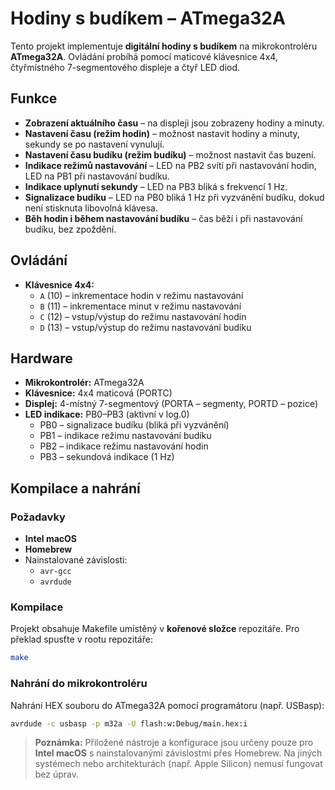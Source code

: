 # Hodiny s budíkem – ATmega32A

Tento projekt implementuje **digitální hodiny s budíkem** na mikrokontroléru **ATmega32A**. Ovládání probíhá pomocí maticové klávesnice 4x4, čtyřmístného 7-segmentového displeje a čtyř LED diod.

## Funkce

- **Zobrazení aktuálního času** – na displeji jsou zobrazeny hodiny a minuty.
- **Nastavení času (režim hodin)** – možnost nastavit hodiny a minuty, sekundy se po nastavení vynulují.
- **Nastavení času budíku (režim budíku)** – možnost nastavit čas buzení.
- **Indikace režimů nastavování** – LED na PB2 svítí při nastavování hodin, LED na PB1 při nastavování budíku.
- **Indikace uplynutí sekundy** – LED na PB3 bliká s frekvencí 1 Hz.
- **Signalizace budíku** – LED na PB0 bliká 1 Hz při vyzvánění budíku, dokud není stisknuta libovolná klávesa.
- **Běh hodin i během nastavování budíku** – čas běží i při nastavování budíku, bez zpoždění.

## Ovládání

- **Klávesnice 4x4:**
  - `A` (10) – inkrementace hodin v režimu nastavování
  - `B` (11) – inkrementace minut v režimu nastavování
  - `C` (12) – vstup/výstup do režimu nastavování hodin
  - `D` (13) – vstup/výstup do režimu nastavování budíku

## Hardware

- **Mikrokontrolér:** ATmega32A
- **Klávesnice:** 4x4 maticová (PORTC)
- **Displej:** 4-místný 7-segmentový (PORTA – segmenty, PORTD – pozice)
- **LED indikace:** PB0–PB3 (aktivní v log.0)
  - PB0 – signalizace budíku (bliká při vyzvánění)
  - PB1 – indikace režimu nastavování budíku
  - PB2 – indikace režimu nastavování hodin
  - PB3 – sekundová indikace (1 Hz)

## Kompilace a nahrání

### Požadavky

- **Intel macOS**
- **Homebrew**
- Nainstalované závislosti:
  - `avr-gcc`
  - `avrdude`

### Kompilace

Projekt obsahuje Makefile umístěný v **kořenové složce** repozitáře. Pro překlad spusťte v rootu repozitáře:

```sh
make
```

### Nahrání do mikrokontroléru

Nahrání HEX souboru do ATmega32A pomocí programátoru (např. USBasp):

```sh
avrdude -c usbasp -p m32a -U flash:w:Debug/main.hex:i
```

> **Poznámka:** Přiložené nástroje a konfigurace jsou určeny pouze pro **Intel macOS** s nainstalovanými závislostmi přes Homebrew. Na jiných systémech nebo architekturách (např. Apple Silicon) nemusí fungovat bez úprav.
